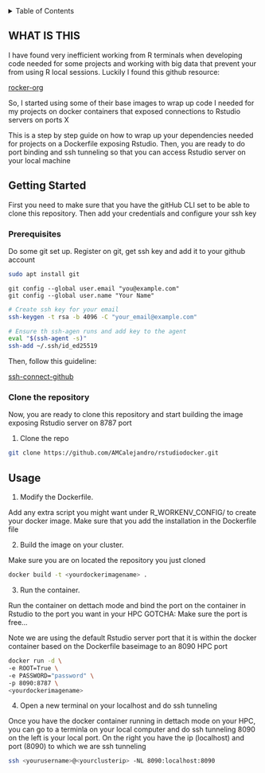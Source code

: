 <!-- TABLE OF CONTENTS -->
<details>
  <summary>Table of Contents</summary>
  <ol>
    <li>
      <a href="#whatisthis">What is this</a>
    </li>
    <li>
      <a href="#getting-started">Getting Started</a>
      <ul>
        <li><a href="#prerequisites">Prerequisites</a></li>
        <li><a href="#clonerepo">Clone the repository</a></li>
      </ul>
    </li>
    <li><a href="#usage">Usage</a></li>
  </ol>
</details>


<!-- WHAT IS THIS -->
## WHAT IS THIS

I have found very inefficient working from R terminals when developing code needed for some projects and working with big data that prevent your from using R local sessions. Luckily I found this github resource:

[rocker-org](https://github.com/rocker-org/rocker)

So, I started using some of their base images to wrap up code I needed for my projects on docker containers that exposed connections to Rstudio servers on ports X

This is a step by step guide on how to wrap up your dependencies needed for projects on a Dockerfile exposing Rstudio. Then, you are ready to do port binding and ssh tunneling so that you can access Rstudio server on your local machine



<!-- GETTING STARTED -->
## Getting Started

First you need to make sure that you have the gitHub CLI set to be able to clone this repository.
Then add your credentials and configure your ssh key

### Prerequisites

Do some git set up. Register on git, get ssh key and add it to your github account

  ```sh
  sudo apt install git
  ```
  ```
  git config --global user.email "you@example.com"
  git config --global user.name "Your Name"
  ```

  ```sh
  # Create ssh key for your email
  ssh-keygen -t rsa -b 4096 -C "your_email@example.com"

  # Ensure th ssh-agen runs and add key to the agent
  eval "$(ssh-agent -s)"
  ssh-add ~/.ssh/id_ed25519
  ```

Then, follow this guideline:

[ssh-connect-github](https://docs.github.com/en/authentication/connecting-to-github-with-ssh/adding-a-new-ssh-key-to-your-github-account)
  
### Clone the repository

Now, you are ready to clone this repository and start building the image exposing Rstudio server on 8787 port
1. Clone the repo


```sh
git clone https://github.com/AMCalejandro/rstudiodocker.git
```


<!-- USAGE EXAMPLES -->
## Usage

1. Modify the Dockerfile.  

Add any extra script you might want under R_WORKENV_CONFIG/ to create your docker image. 
Make sure that you add the installation in the Dockerfile file

2. Build the image on your cluster.  

Make sure you are on located the repository you just cloned

```sh
docker build -t <yourdockerimagename> .
```

3. Run the container.  

Run the container on dettach mode and bind the port on the container in Rstudio to the port you want in your HPC
GOTCHA: Make sure the port is free...

Note we are using the default Rstudio server port that it is within the docker container based on the Dockerfile baseimage to an 8090 HPC port

```sh
docker run -d \
-e ROOT=True \
-e PASSWORD="password" \
-p 8090:8787 \
<yourdockerimagename>
```

4. Open a new terminal on your localhost and do ssh tunneling

Once you have the docker container running in dettach mode on your HPC, you can go to a terminla on your local computer and do ssh tunneling
8090 on the left is your local port. On the right you have the ip (localhost) and port (8090) to which we are ssh tunneling

```sh
ssh <yourusername>@<yourclusterip> -NL 8090:localhost:8090
```
